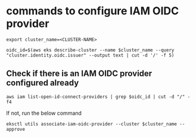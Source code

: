 # commands to configure IAM OIDC provider 

```
export cluster_name=<CLUSTER-NAME>
```

```
oidc_id=$(aws eks describe-cluster --name $cluster_name --query "cluster.identity.oidc.issuer" --output text | cut -d '/' -f 5) 
```

## Check if there is an IAM OIDC provider configured already

```
aws iam list-open-id-connect-providers | grep $oidc_id | cut -d "/" -f4
```

If not, run the below command

```
eksctl utils associate-iam-oidc-provider --cluster $cluster_name --approve
```

